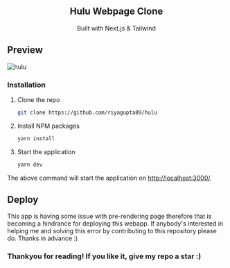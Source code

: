 <p align="center">


  <h2 align="center">Hulu Webpage Clone</h2>

  <p align='center'>
    Built with Next.js & Tailwind
  </p>  
</p>

## Preview

![hulu](https://user-images.githubusercontent.com/72425181/129317888-65d9de17-dc6e-4425-a0ae-34ce56a125e8.jpg)



### Installation

1. Clone the repo
    ```sh
    git clone https://github.com/riyagupta89/hulu
    ```
2. Install NPM packages
    ```sh
    yarn install
    ```
3. Start the application
    ```sh
    yarn dev
    ```
The above command will start the application on [http://localhost:3000/](http://localhost:3000).

## Deploy

This app is having some issue with pre-rendering page therefore that is becoming a hindrance for deploying this webapp. If anybody's interested in helping me and solving this error by contributing to this repository please do. Thanks in advance :)

### Thankyou for reading! If you like it, give my repo a star :)
